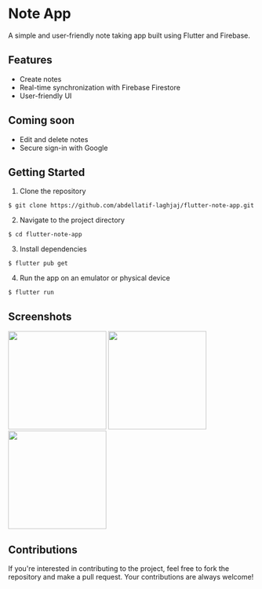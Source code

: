 # Note App

A simple and user-friendly note taking app built using Flutter and Firebase.

## Features

- Create notes
- Real-time synchronization with Firebase Firestore
- User-friendly UI

## Coming soon
- Edit and delete notes
- Secure sign-in with Google

## Getting Started

1. Clone the repository

```
$ git clone https://github.com/abdellatif-laghjaj/flutter-note-app.git
```

2. Navigate to the project directory

```
$ cd flutter-note-app
```

3. Install dependencies

```
$ flutter pub get
```

4. Run the app on an emulator or physical device

```
$ flutter run
```

## Screenshots
<p> 
<img src="https://user-images.githubusercontent.com/79521157/216146598-b36e4222-2169-445e-b8c1-ca7832879af7.png" width="200" />
<img src="https://user-images.githubusercontent.com/79521157/216146604-dcebc777-c9b6-4d75-bf5c-dbb3e9fa9774.png" width="200" />
<img src="https://user-images.githubusercontent.com/79521157/216146607-66c80f89-10da-458d-ba52-bc7a7889d1e5.png" width="200" />
</p>

## Contributions

If you're interested in contributing to the project, feel free to fork the repository and make a
pull request. Your contributions are always welcome!
